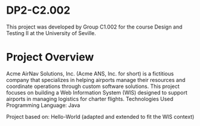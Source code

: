 # DP2-C2.002

This project was developed by Group C1.002 for the course Design and Testing II at the University of Seville.

# Project Overview
Acme AirNav Solutions, Inc. (Acme ANS, Inc. for short) is a fictitious company that specializes in helping airports manage their resources and coordinate operations through custom software solutions.
This project focuses on building a Web Information System (WIS) designed to support airports in managing logistics for charter flights.
Technologies Used
Programming Language: Java

Project based on: Hello-World (adapted and extended to fit the WIS context)
